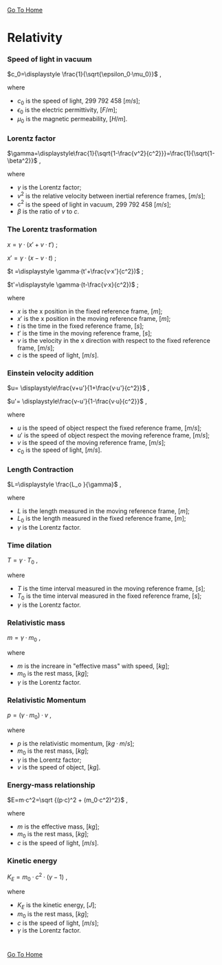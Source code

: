 [Go To Home](https://github.com/melchiorrecaruso/ADimPas)

# Relativity

### Speed of light in vacuum

$c_0=\displaystyle \frac{1}{\sqrt{\epsilon_0·\mu_0}}$ ,

where

- $c_0$ is the speed of light, $299$ $792$ $458$ $[m/s]$;
- $\epsilon_0$ is the electric permittivity, $[F/m]$;
- $\mu_0$ is the magnetic permeability, $[H/m]$.

### Lorentz factor

$\gamma=\displaystyle\frac{1}{\sqrt{1-\frac{v^2}{c^2}}}=\frac{1}{\sqrt{1-\beta^2}}$ ,

where

- $\gamma$ is the Lorentz factor;
- $v^2$ is the relative velocity between inertial reference frames, $[m/s]$;
- $c^2$ is the speed of light in vacuum, $299$ $792$ $458$ $[m/s]$;
- $\beta$ is the ratio of $v$ to $c$.

### The Lorentz trasformation

$x =\displaystyle \gamma·(x'+v·t')$ ;

$x'=\displaystyle \gamma·(x-v·t)$ ;

$t =\displaystyle \gamma·(t'+\frac{v·x'}{c^2})$ ;

$t'=\displaystyle \gamma·(t-\frac{v·x}{c^2})$ ;

where

- $x$ is the x position in the fixed reference frame, $[m]$;
- $x'$ is the x position in the moving reference frame, $[m]$;
- $t$ is the time in the fixed reference frame, $[s]$;
- $t'$ is the time in the moving reference frame, $[s]$;
- $v$ is the velocity in the x direction with respect to the fixed reference frame, $[m/s]$;
- $c$ is the speed of light, $[m/s]$.

### Einstein velocity addition 

$u= \displaystyle\frac{v+u'}{1+\frac{v·u'}{c^2}}$ ,

$u'= \displaystyle\frac{v-u'}{1-\frac{v·u}{c^2}}$ ,

where

- $u$ is the speed of object respect the fixed reference frame, $[m/s]$;
- $u'$ is the speed of object respect the moving reference frame, $[m/s]$;
- $v$ is the speed of the moving reference frame, $[m/s]$;
- $c_0$ is the speed of light, $[m/s]$.

### Length Contraction 

$L=\displaystyle \frac{L_o }{\gamma}$ ,

where

- $L$ is the length measured in the moving reference frame, $[m]$;
- $L_0$ is the length measured in the fixed reference frame, $[m]$;
- $\gamma$ is the Lorentz factor.

 ### Time dilation

 $T=\gamma·T_0$ ,

 where

- $T$ is the time interval measured in the moving reference frame, $[s]$;
- $T_0$ is the time interval measured in the fixed reference frame, $[s]$; 
- $\gamma$ is the Lorentz factor.

### Relativistic mass

$m= \gamma·m_0$ ,

where

- $m$ is the increare in "effective mass" with speed, $[kg]$;
- $m_0$ is the rest mass, $[kg]$;
- $\gamma$ is the Lorentz factor.

### Relativistic Momentum 

$p= (\gamma·m_0)·v$ ,

where

- $p$ is the relativistic momentum, $[kg·m/s]$;
- $m_0$ is the rest mass, $[kg]$;
- $\gamma$ is the Lorentz factor;
- $v$ is the speed of object, $[kg]$.

### Energy-mass relationship

$E=m·c^2=\sqrt {(p·c)^2 + (m_0·c^2)^2}$ ,

where

- $m$ is the effective mass, $[kg]$;
- $m_0$ is the rest mass, $[kg]$;
- $c$ is the speed of light, $[m/s]$.

### Kinetic energy

$K_E = m_0·c^2·(\gamma -1)$ ,

where

- $K_E$ is the kinetic energy, $[J]$;
- $m_0$ is the rest mass, $[kg]$;
- $c$ is the speed of light, $[m/s]$;
- $\gamma$ is the Lorentz factor.

#
[Go To Home](https://github.com/melchiorrecaruso/ADimPas)
